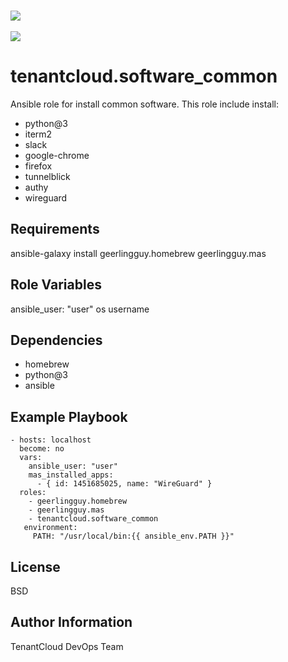 
<br><img src="https://github.com/tenantcloud/ansible-role-software-common/workflows/Ansible Lint/badge.svg?branch-master"><br>
<br><img src="https://github.com/tenantcloud/ansible-role-software-common/workflows/Yaml Lint/badge.svg?branch-master"><br>

tenantcloud.software_common
=========

Ansible role for install common software. This role include install:

  - python@3
  - iterm2
  - slack
  - google-chrome
  - firefox
  - tunnelblick
  - authy
  - wireguard

Requirements
------------

ansible-galaxy install geerlingguy.homebrew geerlingguy.mas

Role Variables
--------------

ansible_user: "user" os username

Dependencies
------------

  - homebrew
  - python@3
  - ansible

Example Playbook
----------------

    - hosts: localhost
      become: no
      vars:
        ansible_user: "user"
        mas_installed_apps:
          - { id: 1451685025, name: "WireGuard" }
      roles:
        - geerlingguy.homebrew
        - geerlingguy.mas
        - tenantcloud.software_common
       environment:
         PATH: "/usr/local/bin:{{ ansible_env.PATH }}"
       
License
-------

BSD

Author Information
------------------

TenantCloud DevOps Team
